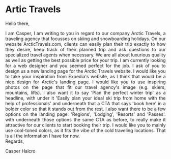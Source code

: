 # Artic Travels

Hello there,
<div style="text-align: justify"> 
I am Casper, I am writing to you in regard to our company Arctic Travels, a traveling agency that focusses on skiing and snowboarding holidays. On our website ArcticTravels.com, clients can easily plan their trip exactly to how they desire, keep track of their planned trip and ask questions to our specialized travel agents when necessary. We are all about luxurious quality as well as getting the best possible price for your trip. I am currently looking for a web designer and you seemed perfect for the job. I ask of you to design us a new landing page for the Arctic Travels website. I would like you to take your inspiration from Expedia's website, as I think that would be a nice design for Arctic's landing page. I would like you to use inspiring photos on the page that fit our travel agency's image (e.g. skiers, mountains, lifts). I also want it to say 'Plan the perfect winter trip' as a headline, with under it 'Easily plan your ideal ski trip from home with the help of professionals' and underneath that a CTA that says 'book here' in a bolder color so that it stands out from the rest. I also want there to be a few options on the landing page: 'Regions', 'Lodging', 'Resorts' and 'Passes'. with underneath those options the same CTA as before, to really make it attractive for our clients to start booking their trip. I would like you to mainly use cool-toned colors, as it fits the vibe of the cold traveling locations. That is all the information I have for now.
</div>
Regards,

Casper Halcro